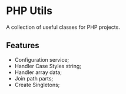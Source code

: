 # PHP Utils
A collection of useful classes for PHP projects.

## Features
* Configuration service;
* Handler Case Styles string;
* Handler array data;
* Join path parts;
* Create Singletons;
